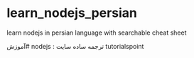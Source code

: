 # learn_nodejs_persian
learn nodejs in persian language with searchable cheat sheet
<p>
  آموزش# nodejs : ترجمه ساده سایت tutorialspoint
</p>
